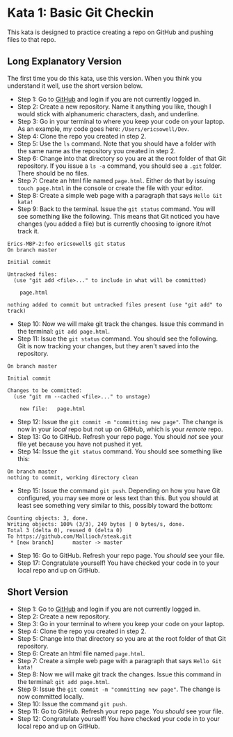 # Kata 1: Basic Git Checkin

This kata is designed to practice creating a repo on GitHub and pushing files to that repo.

## Long Explanatory Version

The first time you do this kata, use this version. When you think you understand it well, use the short version below.

* Step 1: Go to [GitHub](https://github.com) and login if you are not currently logged in.
* Step 2: Create a new repository. Name it anything you like, though I would stick with alphanumeric characters, dash, and underline.
* Step 3: Go in your terminal to where you keep your code on your laptop. As an example, my code goes here: `/Users/ericsowell/Dev`.
* Step 4: Clone the repo you created in step 2.
* Step 5: Use the `ls` command. Note that you should have a folder with the same name as the repository you created in step 2.
* Step 6: Change into that directory so you are at the root folder of that Git repository. If you issue a `ls -a` command, you should see a `.git` folder. There should be no files.
* Step 7: Create an html file named `page.html`. Either do that by issuing `touch page.html` in the console or create the file with your editor.
* Step 8: Create a simple web page with a paragraph that says `Hello Git kata!`
* Step 9: Back to the terminal. Issue the `git status` command. You will see something like the following. This means that Git noticed you have changes (you added a file) but is currently choosing to ignore it/not track it.
```
Erics-MBP-2:foo ericsowell$ git status
On branch master

Initial commit

Untracked files:
  (use "git add <file>..." to include in what will be committed)

	page.html

nothing added to commit but untracked files present (use "git add" to track)
```
* Step 10: Now we will make git track the changes. Issue this command in the terminal: `git add page.html`.
* Step 11: Issue the `git status` command. You should see the following. Git is now tracking your changes, but they aren't saved into the repository.
```
On branch master

Initial commit

Changes to be committed:
  (use "git rm --cached <file>..." to unstage)

	new file:   page.html
```
* Step 12: Issue the `git commit -m "committing new page"`. The change is now in your *local* repo but not up on GitHub, which is your *remote* repo.
* Step 13: Go to GitHub. Refresh your repo page. You should *not* see your file yet because you have not pushed it yet.
* Step 14: Issue the `git status` command. You should see something like this:
```
On branch master
nothing to commit, working directory clean
```
* Step 15: Issue the command `git push`. Depending on how you have Git configured, you may see more or less text than this. But you should at least see something very similar to this, possibly toward the bottom:
```
Counting objects: 3, done.
Writing objects: 100% (3/3), 249 bytes | 0 bytes/s, done.
Total 3 (delta 0), reused 0 (delta 0)
To https://github.com/Mallioch/steak.git
 * [new branch]      master -> master
```
* Step 16: Go to GitHub. Refresh your repo page. You *should* see your file.
* Step 17: Congratulate yourself! You have checked your code in to your local repo and up on GitHub.

## Short Version

* Step 1: Go to [GitHub](https://github.com) and login if you are not currently logged in.
* Step 2: Create a new repository.
* Step 3: Go in your terminal to where you keep your code on your laptop.
* Step 4: Clone the repo you created in step 2.
* Step 5: Change into that directory so you are at the root folder of that Git repository.
* Step 6: Create an html file named `page.html`.
* Step 7: Create a simple web page with a paragraph that says `Hello Git kata!`
* Step 8: Now we will make git track the changes. Issue this command in the terminal: `git add page.html`.
* Step 9: Issue the `git commit -m "committing new page"`. The change is now committed locally.
* Step 10: Issue the command `git push`.
* Step 11: Go to GitHub. Refresh your repo page. You *should* see your file.
* Step 12: Congratulate yourself! You have checked your code in to your local repo and up on GitHub.
